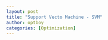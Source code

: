 ```yaml
---
layout: post
title: "Support Vecto Machine - SVM"
author: optboy
categories: [Optimization]
---
```



